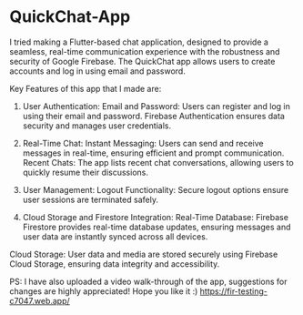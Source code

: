 # QuickChat-App
I tried making a Flutter-based chat application, designed to provide a seamless, real-time communication experience with the robustness and security of Google Firebase. The QuickChat app allows users to create accounts and log in using email and password.

Key Features of this app that I made are:
1. User Authentication:
Email and Password: Users can register and log in using their email and password. Firebase Authentication ensures data security and manages user credentials.

2. Real-Time Chat:
Instant Messaging: Users can send and receive messages in real-time, ensuring efficient and prompt communication.
Recent Chats: The app lists recent chat conversations, allowing users to quickly resume their discussions.

3. User Management:
Logout Functionality: Secure logout options ensure user sessions are terminated safely.

4. Cloud Storage and Firestore Integration:
Real-Time Database: Firebase Firestore provides real-time database updates, ensuring messages and user data are instantly synced across all devices.

Cloud Storage: User data and media are stored securely using Firebase Cloud Storage, ensuring data integrity and accessibility.

PS: I have also uploaded a video walk-through of the app, suggestions for changes are highly appreciated! Hope you like it :)
https://fir-testing-c7047.web.app/
